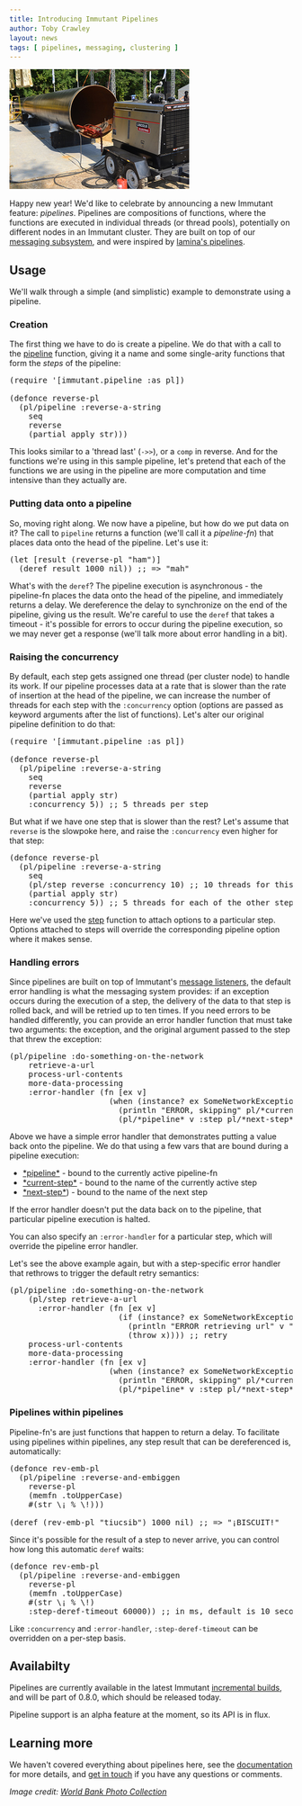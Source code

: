 ```yaml
---
title: Introducing Immutant Pipelines
author: Toby Crawley
layout: news
tags: [ pipelines, messaging, clustering ]
---
```


<img src="/images/news/pipeline.jpg" alt="[pipeline]" class="alignright"/>

Happy new year! We'd like to celebrate by announcing a new Immutant
feature: *pipelines*. Pipelines are compositions of functions, where
the functions are executed in individual threads (or thread pools),
potentially on different nodes in an Immutant cluster. They are built
on top of our
[messaging subsystem](#{doc_chapter_for_version('LATEST','messaging')}),
and were inspired by
[lamina's pipelines](https://github.com/ztellman/lamina/wiki/Pipelines-new).

## Usage

We'll walk through a simple (and simplistic) example to demonstrate
using a pipeline.

### Creation

The first thing we have to do is create a pipeline. We do that with a
call to the
[pipeline](#{api_doc_for_version('LATEST','pipeline','pipeline')})
function, giving it a name and some single-arity functions that form
the *steps* of the pipeline:

<pre class="syntax clojure">(require '[immutant.pipeline :as pl])

(defonce reverse-pl
  (pl/pipeline :reverse-a-string
    seq
    reverse
    (partial apply str)))
</pre>

This looks similar to a 'thread last' (`->>`), or a `comp` in
reverse. And for the functions we're using in this sample pipeline,
let's pretend that each of the functions we are using in the pipeline
are more computation and time intensive than they actually are.
            
### Putting data onto a pipeline 

So, moving right along. We now have a pipeline, but how do we put data
on it? The call to `pipeline` returns a function (we'll call it a
*pipeline-fn*) that places data onto the head of the pipeline. Let's
use it:

<pre class="syntax clojure">(let [result (reverse-pl "ham")]
  (deref result 1000 nil)) ;; => "mah"
</pre>

What's with the `deref`? The pipeline execution is asynchronous - the
pipeline-fn places the data onto the head of the pipeline, and
immediately returns a delay. We dereference the delay to synchronize
on the end of the pipeline, giving us the result. We're careful to use
the `deref` that takes a timeout - it's possible for errors to occur
during the pipeline execution, so we may never get a response (we'll
talk more about error handling in a bit).

### Raising the concurrency

By default, each step gets assigned one thread (per cluster node) to
handle its work. If our pipeline processes data at a rate that is
slower than the rate of insertion at the head of the pipeline, we can
increase the number of threads for each step with the `:concurrency`
option (options are passed as keyword arguments after the list of
functions). Let's alter our original pipeline definition to do that:

<pre class="syntax clojure">(require '[immutant.pipeline :as pl])

(defonce reverse-pl
  (pl/pipeline :reverse-a-string
    seq
    reverse
    (partial apply str)
    :concurrency 5)) ;; 5 threads per step
</pre>

But what if we have one step that is slower than the rest? Let's
assume that `reverse` is the slowpoke here, and raise the
`:concurrency` even higher for that step:

<pre class="syntax clojure">(defonce reverse-pl
  (pl/pipeline :reverse-a-string
    seq
    (pl/step reverse :concurrency 10) ;; 10 threads for this guy
    (partial apply str)
    :concurrency 5)) ;; 5 threads for each of the other steps
</pre>

Here we've used the
[step](#{api_doc_for_version('LATEST','pipeline','step')}) function
to attach options to a particular step. Options attached to steps will
override the corresponding pipeline option where it makes sense.

### Handling errors

Since pipelines are built on top of Immutant's
[message listeners](#{doc_chapter_for_version('LATEST','messaging','messaging-receiving')}),
the default error handling is what the messaging system provides: if
an exception occurs during the execution of a step, the delivery of
the data to that step is rolled back, and will be retried up to ten
times. If you need errors to be handled differently, you can provide
an error handler function that must take two arguments: the exception,
and the original argument passed to the step that threw the exception:

<pre class="syntax clojure">(pl/pipeline :do-something-on-the-network
    retrieve-a-url
    process-url-contents
    more-data-processing
    :error-handler (fn [ex v] 
                     (when (instance? ex SomeNetworkException)
                       (println "ERROR, skipping" pl/*current-step* ex)
                       (pl/*pipeline* v :step pl/*next-step*)))) ;; jump to the next step
</pre>

Above we have a simple error handler that demonstrates putting a value
back onto the pipeline. We do that using a few vars that are bound
during a pipeline execution:
* [\*pipeline\*](#{api_doc_for_version('LATEST','pipeline','*pipeline*')}) -
  bound to the currently active pipeline-fn
* [\*current-step\*](#{api_doc_for_version('LATEST','pipeline','*current-step*')}) -
  bound to the name of the currently active step
* [\*next-step\*](#{api_doc_for_version('LATEST','pipeline','*next-step*')})) -
  bound to the name of the next step

If the error handler doesn't put the data back on to the pipeline,
that particular pipeline execution is halted.

You can also specify an `:error-handler` for a particular step, which
will override the pipeline error handler.

Let's see the above example again, but with a step-specific error handler
that rethrows to trigger the default retry semantics:

<pre class="syntax clojure">(pl/pipeline :do-something-on-the-network
    (pl/step retrieve-a-url 
      :error-handler (fn [ex v] 
                       (if (instance? ex SomeNetworkException)
                         (println "ERROR retrieving url" v ", exiting:" ex) ;; exit the pipeline
                         (throw x)))) ;; retry
    process-url-contents
    more-data-processing
    :error-handler (fn [ex v] 
                     (when (instance? ex SomeNetworkException)
                       (println "ERROR, skipping" pl/*current-step* ex)
                       (pl/*pipeline* v :step pl/*next-step*))))
</pre>

### Pipelines within pipelines 

Pipeline-fn's are just functions that happen to return a delay. To
facilitate using pipelines within pipelines, any step result that can 
be dereferenced is, automatically:

<pre class="syntax clojure">(defonce rev-emb-pl 
  (pl/pipeline :reverse-and-embiggen
    reverse-pl 
    (memfn .toUpperCase) 
    #(str \¡ % \!)))

(deref (rev-emb-pl "tiucsib") 1000 nil) ;; => "¡BISCUIT!"
</pre>

Since it's possible for the result of a step to never arrive, you can
control how long this automatic `deref` waits:

<pre class="syntax clojure">(defonce rev-emb-pl 
  (pl/pipeline :reverse-and-embiggen
    reverse-pl 
    (memfn .toUpperCase) 
    #(str \¡ % \!)
    :step-deref-timeout 60000)) ;; in ms, default is 10 seconds
</pre>

Like `:concurrency` and `:error-handler`, `:step-deref-timeout` can be
overridden on a per-step basis.

## Availabilty

Pipelines are currently available in the latest Immutant
[incremental builds](/builds/), and will be part of 0.8.0, which
should be released today.

Pipeline support is an alpha feature at the moment, so its API is in flux. 

## Learning more

We haven't covered everything about pipelines here, see the
[documentation](#{doc_chapter_for_version('LATEST','messaging','messaging-pipelines')})
for more details, and [get in touch](/community/) if you have any
questions or comments.

*Image credit: [World Bank Photo Collection](http://www.flickr.com/photos/worldbank/7342211086)*
